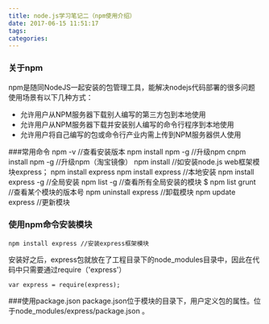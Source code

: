 ```yaml
---
title: node.js学习笔记二（npm使用介绍）
date: 2017-06-15 11:51:17
tags:
categories:
---
```

### 关于npm
npm是随同NodeJS一起安装的包管理工具，能解决nodejs代码部署的很多问题
<font color="#FF7F50"></font>  
使用场景有以下几种方式：

* 允许用户从NPM服务器下载别人编写的第三方包到本地使用
* 允许用户从NPM服务器下载并安装别人编写的命令行程序到本地使用
* 允许用户将自己编写的包或命令行产业内需上传到NPM服务器供人使用

###常用命令
	npm -v //查看安装版本
	npm install npm -g //升级npm
	cnpm install npm -g //升级npm（淘宝镜像）
	npm install <module name>  //如安装node.js web框架模块express； npm install express
	npm install express  //本地安装
	npm install express -g //全局安装
	npm list -g //查看所有全局安装的模块
	$ npm list grunt //查看某个模块的版本号
	npm uninstall express //卸载模块
	npm update express //更新模块
	
	
	
	
### 使用npm命令安装模块

	npm install express //安装express框架模块
	
安装好之后，express包就放在了工程目录下的node_modules目录中，因此在代码中只需要通过require（'express'）

	var express = require(express);

###使用package.json
package.json位于模块的目录下，用户定义包的属性。位于node_modules/express/package.json 。
	
	
	
	
	


 

